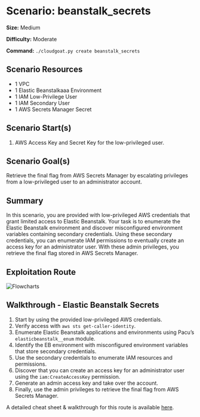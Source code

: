 # Scenario: beanstalk_secrets

**Size:** Medium

**Difficulty:** Moderate

**Command:** `./cloudgoat.py create beanstalk_secrets`

## Scenario Resources

- 1 VPC
- 1 Elastic Beanstalkaaa Environment
- 1 IAM Low-Privilege User
- 1 IAM Secondary User
- 1 AWS Secrets Manager Secret

## Scenario Start(s)

1. AWS Access Key and Secret Key for the low-privileged user.

## Scenario Goal(s)

Retrieve the final flag from AWS Secrets Manager by escalating privileges from a low-privileged user to an administrator account.

## Summary

In this scenario, you are provided with low-privileged AWS credentials that grant limited access to Elastic Beanstalk. Your task is to enumerate the Elastic Beanstalk environment and discover misconfigured environment variables containing secondary credentials. Using these secondary credentials, you can enumerate IAM permissions to eventually create an access key for an administrator user. With these admin privileges, you retrieve the final flag stored in AWS Secrets Manager.

## Exploitation Route


![Flowcharts](https://github.com/user-attachments/assets/cf16f767-d8b3-436f-9812-c2d06ea0876b)



## Walkthrough - Elastic Beanstalk Secrets

1. Start by using the provided low-privileged AWS credentials.
2. Verify access with `aws sts get-caller-identity`.
3. Enumerate Elastic Beanstalk applications and environments using Pacu’s `elasticbeanstalk__enum` module.
4. Identify the EB environment with misconfigured environment variables that store secondary credentials.
5. Use the secondary credentials to enumerate IAM resources and permissions.
6. Discover that you can create an access key for an administrator user using the `iam:CreateAccessKey` permission.
7. Generate an admin access key and take over the account.
8. Finally, use the admin privileges to retrieve the final flag from AWS Secrets Manager.

A detailed cheat sheet & walkthrough for this route is available [here](./cheat_sheet.md).
